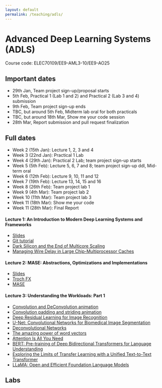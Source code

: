 ```yaml
---
layout: default
permalink: /teaching/adls/
---
```


# Advanced Deep Learning Systems (ADLS)

Course code: ELEC70109/EE9-AML3-10/EE9-AO25

## Important dates

- 29th Jan, Team project sign-up/proposal starts
- 5th Feb, Practical 1 (Lab 1 and 2) and Practical 2 (Lab 3 and 4) submission
- 9th Feb, Team project sign-up ends
- TBC, but around 5th Feb, Midterm lab oral for both practicals
- TBC, but around 18th Mar, Show me your code session
- 28th Mar, Report submission and pull request finalization

## Full dates

- Week 2 (15th Jan): Lecture 1, 2, 3 and 4
- Week 3 (22nd Jan): Practical 1 Lab
- Week 4 (29th Jan): Practical 2 Lab; team project sign-up starts
- Week 5 (5th Feb): Lecture 5, 6, 7 and 8; team project sign-up ddl, Mid-term oral
- Week 6 (12th Feb): Lecture 9, 10, 11 and 12
- Week 7 (19th Feb): Lecture 13, 14, 15 and 16
- Week 8 (26th Feb): Team project lab 1
- Week 9 (4th Mar): Team project lab 2
- Week 10 (11th Mar): Team project lab 3
- Week 11 (18th Mar): Show me your code
- Week 11 (28th Mar): Final Report


#### Lecture 1: An Introduction to Modern Deep Learning Systems and Frameworks

- <a href="../../assets/pdf/adls/lecture1.pdf">Slides</a>
- [Git tutorial](https://jianyicheng-research.notion.site/Git-Tutorial-516864ab8fa04242ad520652744b931f)
- [Dark Silicon and the End of Multicore Scaling](https://research.cs.wisc.edu/vertical/papers/2011/isca11-darksilicon.pdf)
- [Managing Wire Delay in Large Chip-Multiprocessor Caches](https://ieeexplore.ieee.org/abstract/document/1551004?casa_token=P5sarPuvBZ4AAAAA:eh8TDWxx89Z04mkFw2KdFrvWhD2raDe_u66ES8e5ZEpxq276zQ0wfs2uE6tWVdQhodRf9lSmAQ)

#### Lecture 2: MASE: Abstractions, Optimizations and Implementations

- <a href="../../assets/pdf/adls/lecture2.pdf">Slides</a>
- [Troch FX](https://pytorch.org/docs/stable/fx.html)
- [MASE](https://github.com/DeepWok/mase)

#### Lecture 3: Understanding the Workloads: Part 1

<!-- - <a href="../../assets/pdf/ie/lecture3.pdf">Slides</a> -->
- [Convolution and DeConvolution animation](https://github.com/vdumoulin/conv_arithmetic/blob/master/README.md)
- [Convolution padding and striding animation](https://hannibunny.github.io/mlbook/neuralnetworks/convolutionDemos.html)
- [Deep Residual Learning for Image Recognition](https://arxiv.org/abs/1512.03385)
- [U-Net: Convolutional Networks for Biomedical Image Segmentation](https://arxiv.org/abs/1505.04597)
- [Deconvolutional Networks](https://ieeexplore.ieee.org/document/5539957)
- [The amazing power of word vectors](https://blog.acolyer.org/2016/04/21/the-amazing-power-of-word-vectors/)
- [Attention Is All You Need](<https://arxiv.org/abs/1706.03762>)
- [BERT: Pre-training of Deep Bidirectional Transformers for Language Understanding](<https://arxiv.org/abs/1810.04805>)
- [Exploring the Limits of Transfer Learning with a Unified Text-to-Text Transformer](<https://arxiv.org/abs/1910.10683>)
- [LLaMA: Open and Efficient Foundation Language Models](<https://arxiv.org/abs/2302.13971>)

## Labs